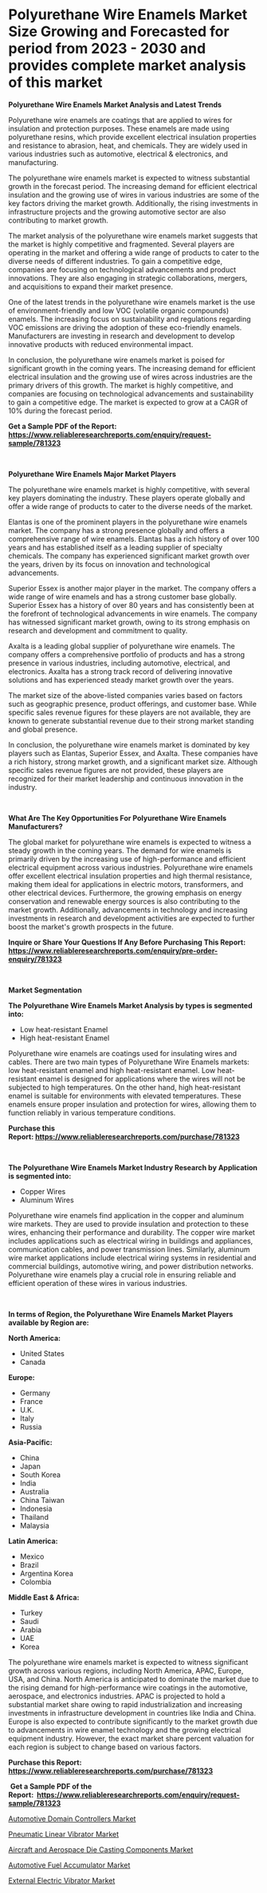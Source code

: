 <p><h1>Polyurethane Wire Enamels Market Size Growing and Forecasted for period from 2023 - 2030 and provides complete market analysis of this market</h1></p><p><strong>Polyurethane Wire Enamels Market Analysis and Latest Trends</strong></p>
<p><p>Polyurethane wire enamels are coatings that are applied to wires for insulation and protection purposes. These enamels are made using polyurethane resins, which provide excellent electrical insulation properties and resistance to abrasion, heat, and chemicals. They are widely used in various industries such as automotive, electrical & electronics, and manufacturing.</p><p>The polyurethane wire enamels market is expected to witness substantial growth in the forecast period. The increasing demand for efficient electrical insulation and the growing use of wires in various industries are some of the key factors driving the market growth. Additionally, the rising investments in infrastructure projects and the growing automotive sector are also contributing to market growth.</p><p>The market analysis of the polyurethane wire enamels market suggests that the market is highly competitive and fragmented. Several players are operating in the market and offering a wide range of products to cater to the diverse needs of different industries. To gain a competitive edge, companies are focusing on technological advancements and product innovations. They are also engaging in strategic collaborations, mergers, and acquisitions to expand their market presence.</p><p>One of the latest trends in the polyurethane wire enamels market is the use of environment-friendly and low VOC (volatile organic compounds) enamels. The increasing focus on sustainability and regulations regarding VOC emissions are driving the adoption of these eco-friendly enamels. Manufacturers are investing in research and development to develop innovative products with reduced environmental impact.</p><p>In conclusion, the polyurethane wire enamels market is poised for significant growth in the coming years. The increasing demand for efficient electrical insulation and the growing use of wires across industries are the primary drivers of this growth. The market is highly competitive, and companies are focusing on technological advancements and sustainability to gain a competitive edge. The market is expected to grow at a CAGR of 10% during the forecast period.</p></p>
<p><strong>Get a Sample PDF of the Report:&nbsp; <a href="https://www.reliableresearchreports.com/enquiry/request-sample/781323">https://www.reliableresearchreports.com/enquiry/request-sample/781323</a></strong></p>
<p>&nbsp;</p>
<p><strong>Polyurethane Wire Enamels Major Market Players</strong></p>
<p><p>The polyurethane wire enamels market is highly competitive, with several key players dominating the industry. These players operate globally and offer a wide range of products to cater to the diverse needs of the market.</p><p>Elantas is one of the prominent players in the polyurethane wire enamels market. The company has a strong presence globally and offers a comprehensive range of wire enamels. Elantas has a rich history of over 100 years and has established itself as a leading supplier of specialty chemicals. The company has experienced significant market growth over the years, driven by its focus on innovation and technological advancements.</p><p>Superior Essex is another major player in the market. The company offers a wide range of wire enamels and has a strong customer base globally. Superior Essex has a history of over 80 years and has consistently been at the forefront of technological advancements in wire enamels. The company has witnessed significant market growth, owing to its strong emphasis on research and development and commitment to quality.</p><p>Axalta is a leading global supplier of polyurethane wire enamels. The company offers a comprehensive portfolio of products and has a strong presence in various industries, including automotive, electrical, and electronics. Axalta has a strong track record of delivering innovative solutions and has experienced steady market growth over the years.</p><p>The market size of the above-listed companies varies based on factors such as geographic presence, product offerings, and customer base. While specific sales revenue figures for these players are not available, they are known to generate substantial revenue due to their strong market standing and global presence.</p><p>In conclusion, the polyurethane wire enamels market is dominated by key players such as Elantas, Superior Essex, and Axalta. These companies have a rich history, strong market growth, and a significant market size. Although specific sales revenue figures are not provided, these players are recognized for their market leadership and continuous innovation in the industry.</p></p>
<p>&nbsp;</p>
<p><strong>What Are The Key Opportunities For Polyurethane Wire Enamels Manufacturers?</strong></p>
<p><p>The global market for polyurethane wire enamels is expected to witness a steady growth in the coming years. The demand for wire enamels is primarily driven by the increasing use of high-performance and efficient electrical equipment across various industries. Polyurethane wire enamels offer excellent electrical insulation properties and high thermal resistance, making them ideal for applications in electric motors, transformers, and other electrical devices. Furthermore, the growing emphasis on energy conservation and renewable energy sources is also contributing to the market growth. Additionally, advancements in technology and increasing investments in research and development activities are expected to further boost the market's growth prospects in the future.</p></p>
<p><strong>Inquire or Share Your Questions If Any Before Purchasing This Report: <a href="https://www.reliableresearchreports.com/enquiry/pre-order-enquiry/781323">https://www.reliableresearchreports.com/enquiry/pre-order-enquiry/781323</a></strong></p>
<p>&nbsp;</p>
<p><strong>Market Segmentation</strong></p>
<p><strong>The Polyurethane Wire Enamels Market Analysis by types is segmented into:</strong></p>
<p><ul><li>Low heat-resistant Enamel</li><li>High heat-resistant Enamel</li></ul></p>
<p><p>Polyurethane wire enamels are coatings used for insulating wires and cables. There are two main types of Polyurethane Wire Enamels markets: low heat-resistant enamel and high heat-resistant enamel. Low heat-resistant enamel is designed for applications where the wires will not be subjected to high temperatures. On the other hand, high heat-resistant enamel is suitable for environments with elevated temperatures. These enamels ensure proper insulation and protection for wires, allowing them to function reliably in various temperature conditions.</p></p>
<p><strong>Purchase this Report:&nbsp;<a href="https://www.reliableresearchreports.com/purchase/781323">https://www.reliableresearchreports.com/purchase/781323</a></strong></p>
<p>&nbsp;</p>
<p><strong>The Polyurethane Wire Enamels Market Industry Research by Application is segmented into:</strong></p>
<p><ul><li>Copper Wires</li><li>Aluminum Wires</li></ul></p>
<p><p>Polyurethane wire enamels find application in the copper and aluminum wire markets. They are used to provide insulation and protection to these wires, enhancing their performance and durability. The copper wire market includes applications such as electrical wiring in buildings and appliances, communication cables, and power transmission lines. Similarly, aluminum wire market applications include electrical wiring systems in residential and commercial buildings, automotive wiring, and power distribution networks. Polyurethane wire enamels play a crucial role in ensuring reliable and efficient operation of these wires in various industries.</p></p>
<p>&nbsp;</p>
<p><strong>In terms of Region, the Polyurethane Wire Enamels Market Players available by Region are:</strong></p>
<p>
    <p> <strong> North America: </strong>
        <ul>
            <li>United States</li>
            <li>Canada</li>
        </ul>
        </p> 
    <p> <strong> Europe: </strong>
        <ul>
            <li>Germany</li>
            <li>France</li>
            <li>U.K.</li>
            <li>Italy</li>
            <li>Russia</li>
        </ul>
        </p> 
    <p> <strong> Asia-Pacific: </strong>
        <ul>
            <li>China</li>
            <li>Japan</li>
            <li>South Korea</li>
            <li>India</li>
            <li>Australia</li>
            <li>China Taiwan</li>
            <li>Indonesia</li>
            <li>Thailand</li>
            <li>Malaysia</li>
        </ul>
        </p> 
    <p> <strong> Latin America: </strong>
        <ul>
            <li>Mexico</li>
            <li>Brazil</li>
            <li>Argentina Korea</li>
            <li>Colombia</li>
        </ul>
        </p> 
    <p> <strong> Middle East & Africa: </strong>
        <ul>
            <li>Turkey</li>
            <li>Saudi</li>
            <li>Arabia</li>
            <li>UAE</li>
            <li>Korea</li>
        </ul>
    </p>
    </p>
<p><p>The polyurethane wire enamels market is expected to witness significant growth across various regions, including North America, APAC, Europe, USA, and China. North America is anticipated to dominate the market due to the rising demand for high-performance wire coatings in the automotive, aerospace, and electronics industries. APAC is projected to hold a substantial market share owing to rapid industrialization and increasing investments in infrastructure development in countries like India and China. Europe is also expected to contribute significantly to the market growth due to advancements in wire enamel technology and the growing electrical equipment industry. However, the exact market share percent valuation for each region is subject to change based on various factors.</p></p>
<p><strong>Purchase this Report: <a href="https://www.reliableresearchreports.com/purchase/781323">https://www.reliableresearchreports.com/purchase/781323</a></strong></p>
<p>&nbsp;<strong>Get a Sample PDF of the Report:&nbsp;&nbsp;<a href="https://www.reliableresearchreports.com/enquiry/request-sample/781323">https://www.reliableresearchreports.com/enquiry/request-sample/781323</a></strong></p>
<p><strong></strong></p>
<p><p><a href="https://www.linkedin.com/pulse/automotive-domain-controllers-market-insights-players/">Automotive Domain Controllers Market</a></p><p><a href="https://github.com/prosalinda88/Market-Research-Report-List-1/blob/main/pneumatic-linear-vibrator-market.md">Pneumatic Linear Vibrator Market</a></p><p><a href="https://medium.com/@adolfoadams1988/aircraft-and-aerospace-die-casting-components-market-trends-forecast-and-competitive-analysis-to-f2cc963fdf6e">Aircraft and Aerospace Die Casting Components Market</a></p><p><a href="https://www.linkedin.com/pulse/automotive-fuel-accumulator-market-challenges-opportunities/">Automotive Fuel Accumulator Market</a></p><p><a href="https://github.com/jonneygiverf/Market-Research-Report-List-1/blob/main/external-electric-vibrator-market.md">External Electric Vibrator Market</a></p></p>